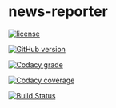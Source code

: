 # news-reporter

[![license](https://img.shields.io/github/license/mashape/apistatus.svg)]()

[![GitHub version](https://badge.fury.io/gh/bit-coder1%2Fnews-reporter.svg)](https://badge.fury.io/gh/bit-coder1%2Fnews-reporter)

[![Codacy grade](https://img.shields.io/codacy/grade/e27821fb6289410b8f58338c7e0bc686.svg)]()

[![Codacy coverage](https://img.shields.io/codacy/coverage/c44df2d9c89a4809896914fd1a40bedd.svg)]()

[![Build Status](https://travis-ci.org/bit-coder1/news-reporter.svg?branch=master)](https://travis-ci.org/bit-coder1/news-reporter)
